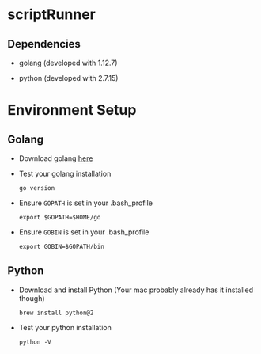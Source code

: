 
# scriptRunner


## Dependencies

- golang (developed with 1.12.7)

- python (developed with 2.7.15)


# Environment Setup

## Golang

  - Download golang [here](https://golang.org/dl/)

  - Test your golang installation

    `go version`
  
  - Ensure `GOPATH` is set in your .bash_profile

    `export $GOPATH=$HOME/go`

  - Ensure `GOBIN` is set in your .bash_profile

    `export GOBIN=$GOPATH/bin`

## Python
  
  - Download and install Python (Your mac probably already has it installed though)

    `brew install python@2`

  - Test your python installation

    `python -V`
